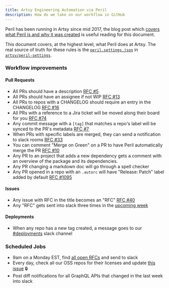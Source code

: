 ```yaml
---
title: Artsy Engineering Automation via Peril
description: How do we take on our workflow in GitHub
---
```


Peril has been running in Artsy since mid 2017, the blog post which [covers what Peril is and why it was
created][blog] is useful reading for this document.

This document covers, at the highest level, what Peril does at Artsy. The real source of truth for these rules is
the [`peril.settings.json`][settings] in [`artsy/peril-settings`][repo].

### Workflow improvements

#### Pull Requests

- All PRs should have a description [RFC #5](https://github.com/artsy/peril-settings/issues/5)
- All PRs should have an assignee if not WIP [RFC #13](https://github.com/artsy/peril-settings/issues/13)
- All PRs to repos with a CHANGELOG should require an entry in the CHANGELOG
  [RFC #16](https://github.com/artsy/peril-settings/issues/16)
- All PRs with a reference to a Jira ticket will be moved along their board for you
  [RFC #74](https://github.com/artsy/peril-settings/issues/74)
- Any commit message with a `[tag]` that matches a repo's label will be synced to the PR's metadata
  [RFC #7](https://github.com/artsy/peril-settings/issues/7)
- When PRs with specific labels are merged, they can send a notification to slack rooms
  [RFC #33](https://github.com/artsy/peril-settings/issues/33)
- You can comment "Merge on Green" on a PR to have Peril automatically merge the PR
  [RFC #10](https://github.com/artsy/peril-settings/issues/10)
- Any PR to an project that adds a new dependency gets a comment with an overview of the package and its dependencies.
- Any PR changing a markdown doc will go through a spell checker
- Any PR opened in a repo with an `.autorc` will have "Release: Patch" label added by default
  [RFC #1095](https://github.com/artsy/reaction/issues/1095)

#### Issues

- Any issue with RFC in the title becomes an "RFC"
  [RFC #40](https://github.com/artsy/peril-settings/issues/40)
- Any "RFC" gets sent into slack three times in the
  [upcoming week](https://github.com/artsy/peril-settings/pull/46)

#### Deployments

- When any repo has a new tag created, a message goes to our
  [#deployments](https://artsy.slack.com/messages/CA3LTRT0T) slack channel

### Scheduled Jobs

- 9am on a Monday EST, find [all open RFCs](https://github.com/artsy/peril-settings/pull/77) and send to slack
- Every day, check all our OSS repos for their licenses and update
  [this issue](https://github.com/artsy/potential/issues/157) 🔒
- Post diff notifications for all GraphQL APIs that changed in the last week into slack


[blog]: https://artsy.github.io/blog/2017/09/04/Introducing-Peril/
[settings]: https://github.com/artsy/peril-settings/blob/master/peril.settings.json
[repo]: https://github.com/artsy/peril-settings/
